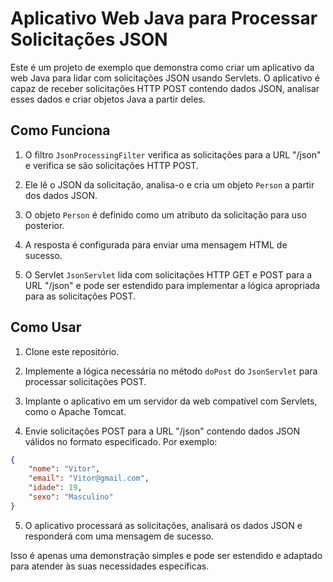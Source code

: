 # Aplicativo Web Java para Processar Solicitações JSON

Este é um projeto de exemplo que demonstra como criar um aplicativo da web Java para lidar com solicitações JSON usando Servlets. O aplicativo é capaz de receber solicitações HTTP POST contendo dados JSON, analisar esses dados e criar objetos Java a partir deles.

## Como Funciona

1. O filtro `JsonProcessingFilter` verifica as solicitações para a URL "/json" e verifica se são solicitações HTTP POST.

2. Ele lê o JSON da solicitação, analisa-o e cria um objeto `Person` a partir dos dados JSON.

3. O objeto `Person` é definido como um atributo da solicitação para uso posterior.

4. A resposta é configurada para enviar uma mensagem HTML de sucesso.

5. O Servlet `JsonServlet` lida com solicitações HTTP GET e POST para a URL "/json" e pode ser estendido para implementar a lógica apropriada para as solicitações POST.

## Como Usar

1. Clone este repositório.

2. Implemente a lógica necessária no método `doPost` do `JsonServlet` para processar solicitações POST.

3. Implante o aplicativo em um servidor da web compatível com Servlets, como o Apache Tomcat.

4. Envie solicitações POST para a URL "/json" contendo dados JSON válidos no formato especificado. Por exemplo:

```json
{
    "nome": "Vitor",
    "email": "Vitor@gmail.com",
    "idade": 19,
    "sexo": "Masculino"
}
```

5. O aplicativo processará as solicitações, analisará os dados JSON e responderá com uma mensagem de sucesso.

Isso é apenas uma demonstração simples e pode ser estendido e adaptado para atender às suas necessidades específicas.

